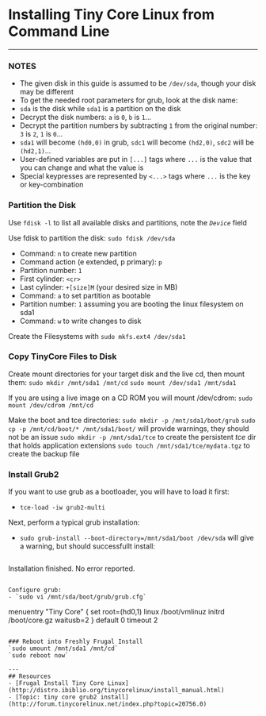 # Installing Tiny Core Linux from Command Line
---

### NOTES
- The given disk in this guide is assumed to be `/dev/sda`, though your disk may be different
- To get the needed root parameters for grub, look at the disk name:
 - `sda` is the disk while `sda1` is a partition on the disk
 - Decrypt the disk numbers: `a` is `0`, `b` is `1`...
 - Decrypt the partition numbers by subtracting `1` from the original number: `3` is `2`, `1` is `0`...
 - `sda1` will become `(hd0,0)` in grub, `sdc1` will become `(hd2,0)`, `sdc2` will be `(hd2,1)`...
- User-defined variables are put in `[...]` tags where `...` is the value that you can change and what the value is
- Special keypresses are represented by `<...>` tags where `...` is the key or key-combination

### Partition the Disk
Use `fdisk -l` to list all available disks and partitions, note the *`Device`* field

Use fdisk to partition the disk: `sudo fdisk /dev/sda`
- Command: `n` to create new partition
 - Command action (e extended, p primary): `p`
 - Partition number: `1`
 - First cylinder: `<cr>`
 - Last cylinder: `+[size]M` (your desired size in MB)
- Command: `a` to set partition as bootable
 - Partition number: `1` assuming you are booting the linux filesystem on sda1
- Command: `w` to write changes to disk

Create the Filesystems with `sudo mkfs.ext4 /dev/sda1`

### Copy TinyCore Files to Disk
Create mount directories for your target disk and the live cd, then mount them:
`sudo mkdir /mnt/sda1 /mnt/cd`
`sudo mount /dev/sda1 /mnt/sda1`

If you are using a live image on a CD ROM you will mount /dev/cdrom:
`sudo mount /dev/cdrom /mnt/cd`

Make the boot and tce directories:
`sudo mkdir -p /mnt/sda1/boot/grub`
`sudo cp -p /mnt/cd/boot/* /mnt/sda1/boot/` will provide warnings, they should not be an issue
`sudo mkdir -p /mnt/sda1/tce` to create the persistent *tce* dir that holds application extensions
`sudo touch /mnt/sda1/tce/mydata.tgz` to create the backup file

### Install Grub2
If you want to use grub as a bootloader, you will have to load it first:
- `tce-load -iw grub2-multi`

Next, perform a typical grub installation:
- `sudo grub-install --boot-directory=/mnt/sda1/boot /dev/sda` will give a warning, but should successfullt install:
> ```grub-install: warning: cannot open directory \`/usr/local/share/locale': No such file or directory.
Installation finished. No error reported.
```

Configure grub:
- `sudo vi /mnt/sda/boot/grub/grub.cfg`
```
menuentry "Tiny Core" {
set root=(hd0,1)
linux /boot/vmlinuz
initrd /boot/core.gz
waitusb=2
}
default 0
timeout 2
```

### Reboot into Freshly Frugal Install
`sudo umount /mnt/sda1 /mnt/cd`
`sudo reboot now`

---
## Resources
- [Frugal Install Tiny Core Linux](http://distro.ibiblio.org/tinycorelinux/install_manual.html)
- [Topic: tiny core grub2 install](http://forum.tinycorelinux.net/index.php?topic=20756.0)
